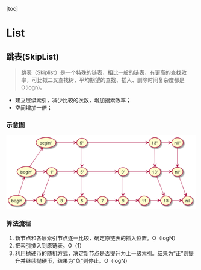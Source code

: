 [toc]

# List

## 跳表(SkipList)

> 跳表（Skiplist）是一个特殊的链表，相比一般的链表，有更高的查找效率，可比拟二叉查找树，平均期望的查找、插入、删除时间复杂度都是O(logn)。

- 建立层级索引，减少比较的次数，增加搜索效率；
- 空间增加一倍；

### 示意图

![skip_list](pics/skip_list.jpg)

### 算法流程

1. 新节点和各层索引节点逐一比较，确定原链表的插入位置。O（logN）
2. 把索引插入到原链表。O（1）
3. 利用抛硬币的随机方式，决定新节点是否提升为上一级索引。结果为“正”则提升并继续抛硬币，结果为“负”则停止。O（logN）